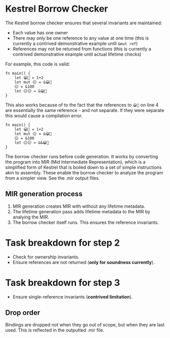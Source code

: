 # Kestrel Borrow Checker
The Kestrel borrow checker ensures that several invariants are maintained:

- Each value has one owner
- There may only be one reference to any value at one time (this is currently a contrived demonstrative example until `&mut ref`)
- References may not be returned from functions (this is currently a contrived demonstrative example until actual lifetime checks)

For example, this code is valid:
```
fn main() {
    let 😀🤠 = 1+2
    let mut 😐 = &😀🤠
    😐 = &100
    let 😐😐 = &😀🤠
}
```

This also works because of to the fact that the references to `😀🤠` on line 4 are essentially the same reference - and not separate. If they were separate this would cause a compilation error.
```
fn main() {
    let 😀🤠 = 1+2
    let mut 😐 = &😀🤠
    😐 = &100
    let 😐😐 = &&😀🤠
}
```

The borrow checker runs before code generation. It works by converting the program into MIR (Mid Intermediate Representation), which is a simplified form of Kestrel that is boiled down to a set of simple instructions akin to assembly. These enable the borrow checker to analyze the program from a simpler view. See the .mir output files.

## MIR generation process
1) MIR generation creates MIR with without any lifetime metadata.
2) The lifetime generation pass adds lifetime metadata to the MIR by analying the MIR.
3) The borrow checker itself runs. This ensures the reference invariants.

# Task breakdown for step 2
- Check for ownership invariants.
- Ensure references are not returned (**only for soundness currently**).

# Task breakdown for step 3
- Ensure single-reference invariants (**contrived limitation**).

## Drop order
Bindings are dropped not when they go out of scope, but when they are last used. This is reflected in the outputted .mir file.